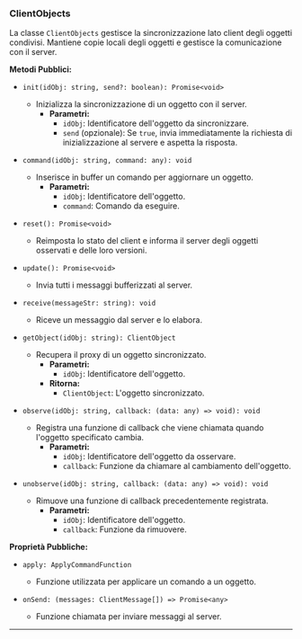 
### ClientObjects

La classe `ClientObjects` gestisce la sincronizzazione lato client degli oggetti condivisi.
Mantiene copie locali degli oggetti e gestisce la comunicazione con il server.

**Metodi Pubblici:**

- `init(idObj: string, send?: boolean): Promise<void>`
  - Inizializza la sincronizzazione di un oggetto con il server.
    - **Parametri:**
      - `idObj`: Identificatore dell'oggetto da sincronizzare.
      - `send` (opzionale): Se `true`, invia immediatamente la richiesta di inizializzazione al servere e aspetta la risposta.

- `command(idObj: string, command: any): void`
  - Inserisce in buffer un comando per aggiornare un oggetto.
    - **Parametri:**
      - `idObj`: Identificatore dell'oggetto.
      - `command`: Comando da eseguire.

- `reset(): Promise<void>`
  - Reimposta lo stato del client e informa il server degli oggetti osservati e delle loro versioni.

- `update(): Promise<void>`
  - Invia tutti i messaggi bufferizzati al server.

- `receive(messageStr: string): void`
  - Riceve un messaggio dal server e lo elabora.

- `getObject(idObj: string): ClientObject`
  - Recupera il proxy di un oggetto sincronizzato.
    - **Parametri:**
      - `idObj`: Identificatore dell'oggetto.
    - **Ritorna:**
      - `ClientObject`: L'oggetto sincronizzato.

- `observe(idObj: string, callback: (data: any) => void): void`
  - Registra una funzione di callback che viene chiamata quando l'oggetto specificato cambia.
    - **Parametri:**
      - `idObj`: Identificatore dell'oggetto da osservare.
      - `callback`: Funzione da chiamare al cambiamento dell'oggetto.

- `unobserve(idObj: string, callback: (data: any) => void): void`
  - Rimuove una funzione di callback precedentemente registrata.
    - **Parametri:**
      - `idObj`: Identificatore dell'oggetto.
      - `callback`: Funzione da rimuovere.

**Proprietà Pubbliche:**

- `apply: ApplyCommandFunction`
  - Funzione utilizzata per applicare un comando a un oggetto.

- `onSend: (messages: ClientMessage[]) => Promise<any>`
  - Funzione chiamata per inviare messaggi al server.

---
